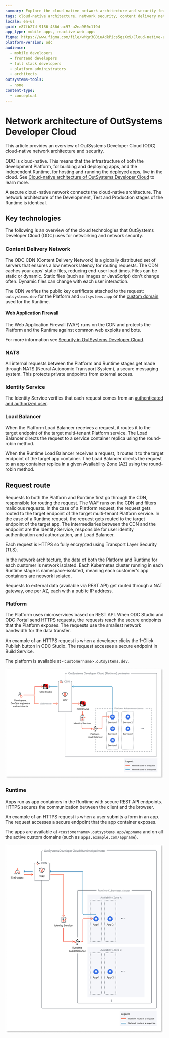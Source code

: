 ```yaml
---
summary: Explore the cloud-native network architecture and security features of OutSystems Developer Cloud (ODC) in this detailed overview.
tags: cloud-native architecture, network security, content delivery network, web application firewall, custom domains
locale: en-us
guid: e87fb27d-9186-436d-ac97-a2ea960c119d
app_type: mobile apps, reactive web apps
figma: https://www.figma.com/file/wMgr3GDiuAdkPics5gzXx9/Cloud-native-architecture-of-OutSystems-Developer-Cloud?type=design&node-id=3001%3A1808&t=wS2nDUn4cr9EORu8-1
platform-version: odc
audience:
  - mobile developers
  - frontend developers
  - full stack developers
  - platform administrators
  - architects
outsystems-tools:
  - none
content-type:
  - conceptual
---
```


# Network architecture of OutSystems Developer Cloud

This article provides an overview of OutSystems Developer Cloud (ODC) cloud-native network architecture and security.

ODC is cloud-native. This means that the infrastructure of both the development Platform, for building and deploying apps, and the independent Runtime, for hosting and running the deployed apps, live in the cloud. See [Cloud-native architecture of OutSystems Developer Cloud](intro.md) to learn more.

A secure cloud-native network connects the cloud-native architecture. The network architecture of the Development, Test and Production stages of the Runtime is identical.

## Key technologies

The following is an overview of the cloud technologies that OutSystems Developer Cloud (ODC) uses for networking and network security.

### Content Delivery Network

The ODC CDN (Content Delivery Network) is a globally distributed set of servers that ensures a low network latency for routing requests. The CDN caches your apps' static files, reducing end-user load times. Files can be static or dynamic. Static files (such as images or JavaScript) don't change often. Dynamic files can change with each user interaction.

The CDN verifies the public key certificate attached to the request: `outsystems.dev` for the Platform and `outsystems.app` or the [custom domain](../custom-domains.md) used for the Runtime.

#### Web Application Firewall

The Web Application Firewall (WAF) runs on the CDN and protects the Platform and the Runtime against common web exploits and bots.

For more information see [Security in OutSystems Developer Cloud](../../security/security.md#web-application-firewall).

### NATS

All internal requests between the Platform and Runtime stages get made through NATS (Neural Autonomic Transport System), a secure messaging system. This protects private endpoints from external access.

### Identity Service

The Identity Service verifies that each request comes from an [authenticated and authorized user](identity.md).

### Load Balancer

When the Platform Load Balancer receives a request, it routes it to the target endpoint of the target multi-tenant Platform service. The Load Balancer directs the request to a service container replica using the round-robin method.

When the Runtime Load Balancer receives a request, it routes it to the target endpoint of the target app container. The Load Balancer directs the request to an app container replica in a given Availability Zone (AZ) using the round-robin method.

## Request route

Requests to both the Platform and Runtime first go through the CDN, responsible for routing the request. The WAF runs on the CDN and filters malicious requests. In the case of a Platform request, the request gets routed to the target endpoint of the target multi-tenant Platform service. In the case of a Runtime request, the request gets routed to the target endpoint of the target app. The intermediaries between the CDN and the endpoint are the Identity Service, responsible for user identity authentication and authorization, and Load Balancer.

Each request is HTTPS so fully encrypted using Transport Layer Security (TLS).

In the network architecture, the data of both the Platform and Runtime for each customer is network isolated. Each Kubernetes cluster running in each Runtime stage is namespace-isolated, meaning each customer's app containers are network isolated.

Requests to external data (available via REST API) get routed through a NAT gateway, one per AZ, each with a public IP address.

### Platform

The Platform uses microservices based on REST API. When ODC Studio and ODC Portal send HTTPS requests, the requests reach the secure endpoints that the Platform exposes. The requests use the smallest network bandwidth for the data transfer.

An example of an HTTPS request is when a developer clicks the 1-Click Publish button in ODC Studio. The request accesses a secure endpoint in Build Service.

The platform is available at `<customername>.outsystems.dev`.

![Diagram illustrating the network architecture of the OutSystems Developer Cloud Platform, including CDN, WAF, Identity Service, and Load Balancer components.](images/architecture-network-platform-diag.png "Platform Network Architecture Diagram")

### Runtime

Apps run as app containers in the Runtime with secure REST API endpoints. HTTPS secures the communication between the client and the browser. 

An example of an HTTPS request is when a user submits a form in an app. The request accesses a secure endpoint that the app container exposes.

The apps are available at `<customername>.outsystems.app/appname` and on all the active custom domains (such as `apps.example.com/appname`).

![Diagram showing the network architecture of the OutSystems Developer Cloud Runtime, detailing the flow of HTTPS requests through app containers and security endpoints.](images/network-runtime-diag.png "Runtime Network Architecture Diagram") 
